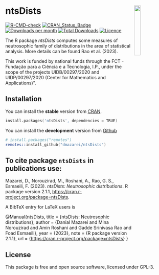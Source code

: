# ntsDists <img src="man/figures/logo.png" align="right" width="20%"/>

[![R-CMD-check](https://github.com/dmazarei/ntsDists/actions/workflows/R-CMD-check.yaml/badge.svg)](https://github.com/dmazarei/ntsDists/actions/workflows/R-CMD-check.yaml)
[![CRAN_Status_Badge](https://www.r-pkg.org/badges/version/ntsDists)](https://cran.r-project.org/package=ntsDists)
[![Downloads per
month](https://cranlogs.r-pkg.org/badges/ntsDists)](https://cran.r-project.org/package=ntsDists)
[![Total
Downloads](https://cranlogs.r-pkg.org/badges/grand-total/ntsDists)](https://cran.r-project.org/package=ntsDists)
[![Licence](https://img.shields.io/badge/licence-GPL--3-blue.svg)](https://www.gnu.org/licenses/gpl-3.0.en.html)

The R package *ntsDists* computes some measures of neutrosophic family
of distributions in the area of statistical analysis. More details can
be found Rao et al. (2023).

This work is funded by national funds through the FCT - Fundação para a
Ciência e a Tecnologia, I.P., under the scope of the projects
UIDB/00297/2020 and UIDP/00297/2020 (Center for Mathematics and
Applications)".

## Installation

You can install the **stable** version from
[CRAN](https://cran.r-project.org/package=ntsDists).

``` s
install.packages('ntsDists', dependencies = TRUE)
```

You can install the **development** version from
[Github](https://github.com/dmazarei/ntsDists)

``` s
# install.packages("remotes")
remotes::install_github("dmazarei/ntsDists")
```

## To cite package `ntsDists` in publications use:

Mazarei, D., Norouzirad, M., Roshani, A., Rao, G. S., Esmaeili, F. (2023). *ntsDists:
Neutrosophic distributions*. R package version 2.1.1,
<https://cran.r-project.org/package=ntsDists>.

A BibTeX entry for LaTeX users is

@Manual{ntsDists, title = {ntsDists: Neutrosophic distributions},
author = {Danial Mazarei and Mina Norouzirad and Amin Roshani and Gadde
Srinivasa Rao and Foad Esmaeili}, year = {2023}, note = {R package version 2.1.1}, url =
{<https://cran.r-project.org/package=ntsDists>} }

## License

This package is free and open source software, licensed under GPL-3.
